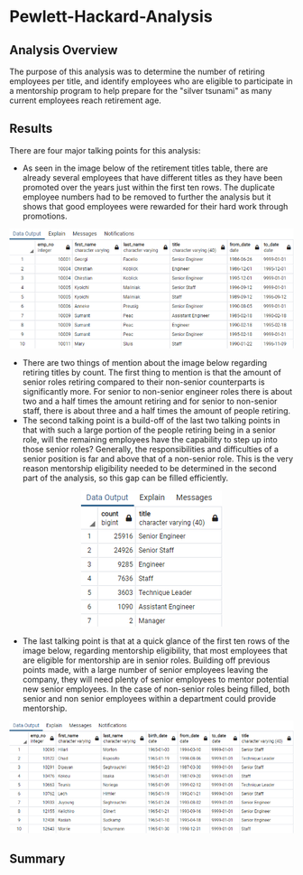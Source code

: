 # Pewlett-Hackard-Analysis
## Analysis Overview
The purpose of this analysis was to determine the number of retiring employees per title, and identify employees who are eligible to participate in a mentorship program to help prepare for the "silver tsunami" as many current employees reach retirement age. 
## Results
There are four major talking points for this analysis:

- As seen in the image below of the retirement titles table, there are already several employees that have different titles as they have been promoted over the years just within the first ten rows. The duplicate employee numbers had to be removed to further the analysis but it shows that good employees were rewarded for their hard work through promotions.

![alt text](https://github.com/Bropell/Pewlett-Hackard-Analysis/blob/main/Resources/retirement_titles.png)

- There are two things of mention about the image below regarding retiring titles by count. The first thing to mention is that the amount of senior roles retiring compared to their non-senior counterparts is significantly more. For senior to non-senior engineer roles there is about two and a half times the amount retiring and for senior to non-senior staff, there is about three and a half times the amount of people retiring. 
- The second talking point is a build-off of the last two talking points in that with such a large portion of the people retiring being in a senior role, will the remaining employees have the capability to step up into those senior roles? Generally, the responsibilities and difficulties of a senior position is far and above that of a non-senior role. This is the very reason mentorship eligibility needed to be determined in the second part of the analysis, so this gap can be filled efficiently.

<p align="center">
    <img src="https://github.com/Bropell/Pewlett-Hackard-Analysis/blob/main/Resources/retiring_titles.png">
</p>

- The last talking point is that at a quick glance of the first ten rows of the image below, regarding mentorship eligibility, that most employees that are eligible for mentorship are in senior roles. Building off previous points made, with a large number of senior employees leaving the company, they will need plenty of senior employees to mentor potential new senior employees. In the case of non-senior roles being filled, both senior and non senior employees within a department could provide mentorship. 

![alt text](https://github.com/Bropell/Pewlett-Hackard-Analysis/blob/main/Resources/mentorship_eligibility.png)

## Summary
